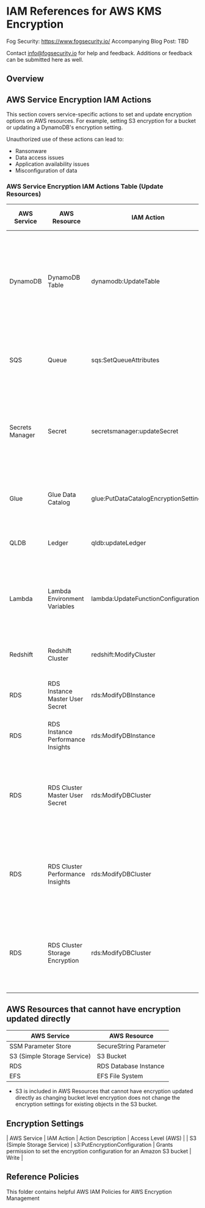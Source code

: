 # IAM References for AWS KMS Encryption

Fog Security: https://www.fogsecurity.io/
Accompanying Blog Post: TBD

Contact info@fogsecurity.io for help and feedback. Additions or feedback can be submitted here as well.

## Overview

## AWS Service Encryption IAM Actions 

This section covers service-specific actions to set and update encryption options on AWS resources.  For example, setting S3 encryption for a bucket or updating a DynamoDB's encryption setting. 

Unauthorized use of these actions can lead to:
* Ransonware
* Data access issues
* Application availability issues
* Misconfiguration of data

### AWS Service Encryption IAM Actions Table (Update Resources)

| AWS Service | AWS Resource| IAM Action | Action Description | Access Level (AWS) | 
| ------------- | ----------- | ------------- | ------------------ | ------------------ |
| DynamoDB | DynamoDB Table | dynamodb:UpdateTable | Grants permission to modify the provisioned throughput settings, global secondary indexes, or DynamoDB Streams settings for a given table | Write |
| SQS | Queue | sqs:SetQueueAttributes | Grants permission to set the value of one or more queue attributes | Write |
| Secrets Manager | Secret | secretsmanager:updateSecret | Grants permission to update a secret with new metadata or with a new version of the encrypted data | Write |
| Glue | Glue Data Catalog | glue:PutDataCatalogEncryptionSettings | Grants permission to update catalog encryption settings | Write |
| QLDB | Ledger | qldb:updateLedger | 	Grants permission to update properties on a ledger | Write |
| Lambda | Lambda Environment Variables | lambda:UpdateFunctionConfiguration | Grants permission to modify the version-specific settings of an AWS Lambda function | Write |
| Redshift | Redshift Cluster | redshift:ModifyCluster | Grants permission to modify the settings of a cluster | Write |
| RDS | RDS Instance Master User Secret | rds:ModifyDBInstance | Grants permission to modify settings for a DB instance | Write |
| RDS | RDS Instance Performance Insights | rds:ModifyDBInstance | Grants permission to modify settings for a DB instance | Write |
| RDS | RDS Cluster Master User Secret | rds:ModifyDBCluster| Grants permission to modify a setting for an Amazon Aurora DB cluster or Amazon DocumentDB cluster | Write |
| RDS | RDS Cluster Performance Insights | rds:ModifyDBCluster | Grants permission to modify a setting for an Amazon Aurora DB cluster or Amazon DocumentDB cluster |Write |
| RDS | RDS Cluster Storage Encryption | rds:ModifyDBCluster | Grants permission to modify a setting for an Amazon Aurora DB cluster or Amazon DocumentDB cluster | Write |

## AWS Resources that cannot have encryption updated directly

| AWS Service | AWS Resource |
| ------------- | ----------- |
| SSM Parameter Store | SecureString Parameter |
| S3 (Simple Storage Service) | S3 Bucket |
| RDS | RDS Database Instance |
| EFS | EFS File System | 

* S3 is included in AWS Resources that cannot have encryption updated directly as changing bucket level encryption does not change the encryption settings for existing objects in the S3 bucket.

## Encryption Settings 
| AWS Service | IAM Action | Action Description | Access Level (AWS) |
| S3 (Simple Storage Service) | s3:PutEncryptionConfiguration | Grants permission to set the encryption configuration for an Amazon S3 bucket | Write |

## Reference Policies

This folder contains helpful AWS IAM Policies for AWS Encryption Management


